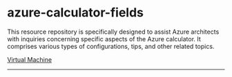 # azure-calculator-fields

This resource repository is specifically designed to assist Azure architects with inquiries concerning specific aspects of the Azure calculator. It comprises various types of configurations, tips, and other related topics.


[Virtual Machine](URL)

---



